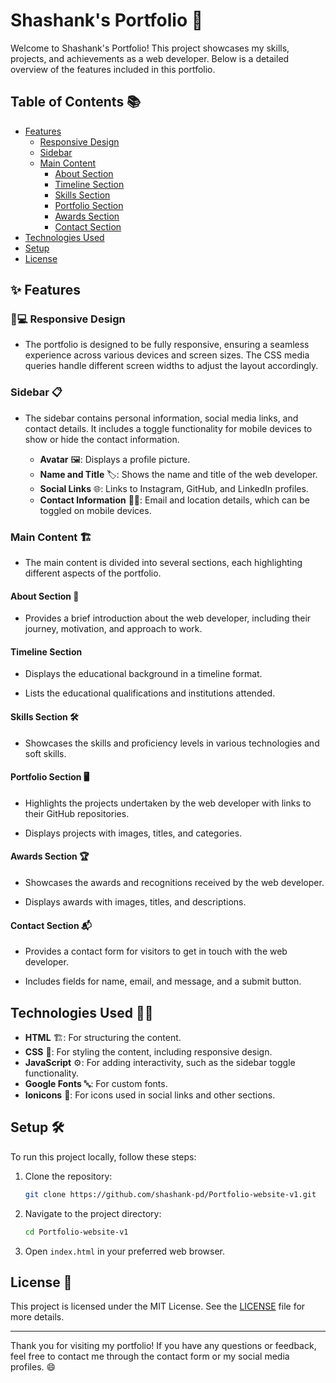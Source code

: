# Shashank's Portfolio 🚀

Welcome to Shashank's Portfolio! This project showcases my skills, projects, and achievements as a web developer. Below is a detailed overview of the features included in this portfolio.

## Table of Contents 📚
- [Features](#-features)
  - [Responsive Design](#-responsive-design)
  - [Sidebar](#sidebar)
  - [Main Content](#main-content)
    - [About Section](#about-section)
    - [Timeline Section](#timeline-section)
    - [Skills Section](#skills-section)
    - [Portfolio Section](#portfolio-section)
    - [Awards Section](#awards-section)
    - [Contact Section](#contact-section)
- [Technologies Used](#technologies-used)
- [Setup](#setup)
- [License](#license)

## ✨ Features 
### 📱💻 Responsive Design 
- The portfolio is designed to be fully responsive, ensuring a seamless experience across various devices and screen sizes. The CSS media queries handle different screen widths to adjust the layout accordingly.

### Sidebar 📋
- The sidebar contains personal information, social media links, and contact details. It includes a toggle functionality for mobile devices to show or hide the contact information.

  - **Avatar** 🖼️: Displays a profile picture.
  - **Name and Title** 🏷️: Shows the name and title of the web developer.
  - **Social Links** 🌐: Links to Instagram, GitHub, and LinkedIn profiles.
  - **Contact Information** 📧📍: Email and location details, which can be toggled on mobile devices.

### Main Content 🏗️
- The main content is divided into several sections, each highlighting different aspects of the portfolio.

#### About Section 📝
- Provides a brief introduction about the web developer, including their journey, motivation, and approach to work.

#### Timeline Section
- Displays the educational background in a timeline format.

 - Lists the educational qualifications and institutions attended.

#### Skills Section 🛠️
- Showcases the skills and proficiency levels in various technologies and soft skills.

#### Portfolio Section 🖥️
- Highlights the projects undertaken by the web developer with links to their GitHub repositories.

 - Displays projects with images, titles, and categories.

#### Awards Section 🏆
- Showcases the awards and recognitions received by the web developer.

 - Displays awards with images, titles, and descriptions.

#### Contact Section 📬
- Provides a contact form for visitors to get in touch with the web developer.

 - Includes fields for name, email, and message, and a submit button.

## Technologies Used 🧑‍💻

- **HTML** 🏗️: For structuring the content.
- **CSS** 🎨: For styling the content, including responsive design.
- **JavaScript** ⚙️: For adding interactivity, such as the sidebar toggle functionality.
- **Google Fonts** 🔤: For custom fonts.
- **Ionicons** 🔧: For icons used in social links and other sections.

## Setup 🛠️

To run this project locally, follow these steps:

1. Clone the repository:
   ```sh
   git clone https://github.com/shashank-pd/Portfolio-website-v1.git
   ```

2. Navigate to the project directory:
   ```sh
   cd Portfolio-website-v1
   ```

3. Open `index.html` in your preferred web browser.

## License 📄

This project is licensed under the MIT License. See the [LICENSE](LICENSE) file for more details.

---

Thank you for visiting my portfolio! If you have any questions or feedback, feel free to contact me through the contact form or my social media profiles. 😄
